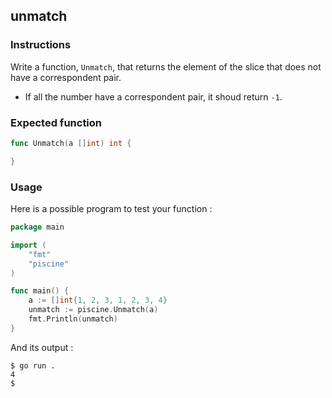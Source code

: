 ## unmatch

### Instructions

Write a function, `Unmatch`, that returns the element of the slice that does not have a correspondent pair.

- If all the number have a correspondent pair, it shoud return `-1`.

### Expected function

```go
func Unmatch(a []int) int {

}
```

### Usage

Here is a possible program to test your function :

```go
package main

import (
	"fmt"
	"piscine"
)

func main() {
	a := []int{1, 2, 3, 1, 2, 3, 4}
	unmatch := piscine.Unmatch(a)
	fmt.Println(unmatch)
}
```

And its output :

```console
$ go run .
4
$
```
